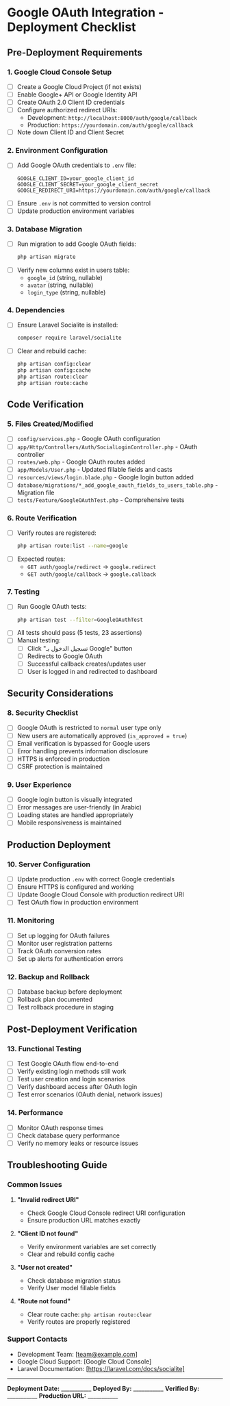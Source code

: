 # Google OAuth Integration - Deployment Checklist

## Pre-Deployment Requirements

### 1. Google Cloud Console Setup
- [ ] Create a Google Cloud Project (if not exists)
- [ ] Enable Google+ API or Google Identity API
- [ ] Create OAuth 2.0 Client ID credentials
- [ ] Configure authorized redirect URIs:
  - Development: `http://localhost:8000/auth/google/callback`
  - Production: `https://yourdomain.com/auth/google/callback`
- [ ] Note down Client ID and Client Secret

### 2. Environment Configuration
- [ ] Add Google OAuth credentials to `.env` file:
  ```env
  GOOGLE_CLIENT_ID=your_google_client_id
  GOOGLE_CLIENT_SECRET=your_google_client_secret
  GOOGLE_REDIRECT_URI=https://yourdomain.com/auth/google/callback
  ```
- [ ] Ensure `.env` is not committed to version control
- [ ] Update production environment variables

### 3. Database Migration
- [ ] Run migration to add Google OAuth fields:
  ```bash
  php artisan migrate
  ```
- [ ] Verify new columns exist in users table:
  - `google_id` (string, nullable)
  - `avatar` (string, nullable)
  - `login_type` (string, nullable)

### 4. Dependencies
- [ ] Ensure Laravel Socialite is installed:
  ```bash
  composer require laravel/socialite
  ```
- [ ] Clear and rebuild cache:
  ```bash
  php artisan config:clear
  php artisan config:cache
  php artisan route:clear
  php artisan route:cache
  ```

## Code Verification

### 5. Files Created/Modified
- [ ] `config/services.php` - Google OAuth configuration
- [ ] `app/Http/Controllers/Auth/SocialLoginController.php` - OAuth controller
- [ ] `routes/web.php` - Google OAuth routes added
- [ ] `app/Models/User.php` - Updated fillable fields and casts
- [ ] `resources/views/login.blade.php` - Google login button added
- [ ] `database/migrations/*_add_google_oauth_fields_to_users_table.php` - Migration file
- [ ] `tests/Feature/GoogleOAuthTest.php` - Comprehensive tests

### 6. Route Verification
- [ ] Verify routes are registered:
  ```bash
  php artisan route:list --name=google
  ```
- [ ] Expected routes:
  - `GET auth/google/redirect` → `google.redirect`
  - `GET auth/google/callback` → `google.callback`

### 7. Testing
- [ ] Run Google OAuth tests:
  ```bash
  php artisan test --filter=GoogleOAuthTest
  ```
- [ ] All tests should pass (5 tests, 23 assertions)
- [ ] Manual testing:
  - [ ] Click "تسجيل الدخول بـ Google" button
  - [ ] Redirects to Google OAuth
  - [ ] Successful callback creates/updates user
  - [ ] User is logged in and redirected to dashboard

## Security Considerations

### 8. Security Checklist
- [ ] Google OAuth is restricted to `normal` user type only
- [ ] New users are automatically approved (`is_approved = true`)
- [ ] Email verification is bypassed for Google users
- [ ] Error handling prevents information disclosure
- [ ] HTTPS is enforced in production
- [ ] CSRF protection is maintained

### 9. User Experience
- [ ] Google login button is visually integrated
- [ ] Error messages are user-friendly (in Arabic)
- [ ] Loading states are handled appropriately
- [ ] Mobile responsiveness is maintained

## Production Deployment

### 10. Server Configuration
- [ ] Update production `.env` with correct Google credentials
- [ ] Ensure HTTPS is configured and working
- [ ] Update Google Cloud Console with production redirect URI
- [ ] Test OAuth flow in production environment

### 11. Monitoring
- [ ] Set up logging for OAuth failures
- [ ] Monitor user registration patterns
- [ ] Track OAuth conversion rates
- [ ] Set up alerts for authentication errors

### 12. Backup and Rollback
- [ ] Database backup before deployment
- [ ] Rollback plan documented
- [ ] Test rollback procedure in staging

## Post-Deployment Verification

### 13. Functional Testing
- [ ] Test Google OAuth flow end-to-end
- [ ] Verify existing login methods still work
- [ ] Test user creation and login scenarios
- [ ] Verify dashboard access after OAuth login
- [ ] Test error scenarios (OAuth denial, network issues)

### 14. Performance
- [ ] Monitor OAuth response times
- [ ] Check database query performance
- [ ] Verify no memory leaks or resource issues

## Troubleshooting Guide

### Common Issues
1. **"Invalid redirect URI"**
   - Check Google Cloud Console redirect URI configuration
   - Ensure production URL matches exactly

2. **"Client ID not found"**
   - Verify environment variables are set correctly
   - Clear and rebuild config cache

3. **"User not created"**
   - Check database migration status
   - Verify User model fillable fields

4. **"Route not found"**
   - Clear route cache: `php artisan route:clear`
   - Verify routes are properly registered

### Support Contacts
- Development Team: [team@example.com]
- Google Cloud Support: [Google Cloud Console]
- Laravel Documentation: [https://laravel.com/docs/socialite]

---

**Deployment Date:** ___________
**Deployed By:** ___________
**Verified By:** ___________
**Production URL:** ___________